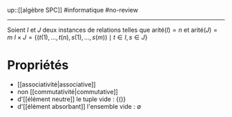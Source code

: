 up::[[algèbre SPC]]
#informatique #no-review 

----

Soient $I$ et $J$ deux instances de relations telles que $\text{arité}(I) = n$ et $\text{arité}(J)=m$
$I\times J = \{ (t(1), \dots, t(n), s(1), \dots, s(m)) \mid t\in I, s \in J\}$

# Propriétés
 - [[associativité|associative]]
 - non [[commutativité|commutative]]
 - d'[[élément neutre]] le tuple vide : $\{ () \}$
 - d'[[élément absorbant]] l'ensemble vide : $\emptyset$

